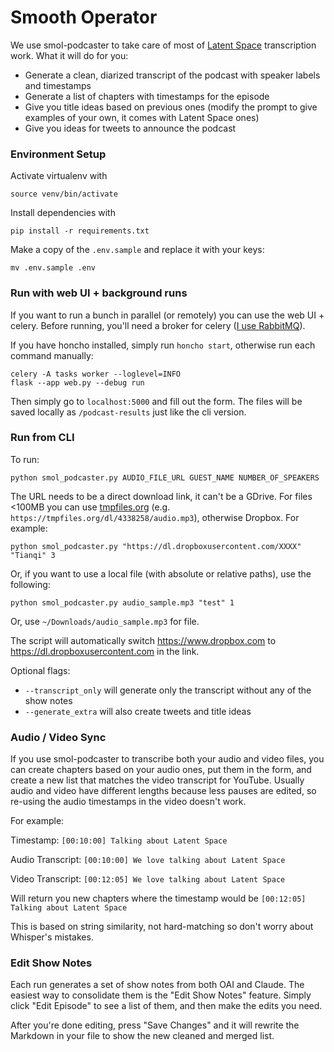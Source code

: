 # Smooth Operator



We use smol-podcaster to take care of most of [Latent Space](https://latent.space) transcription work. What it will do for you:

- Generate a clean, diarized transcript of the podcast with speaker labels and timestamps
- Generate a list of chapters with timestamps for the episode
- Give you title ideas based on previous ones (modify the prompt to give examples of your own, it comes with Latent Space ones)
- Give you ideas for tweets to announce the podcast

### Environment Setup

Activate virtualenv with

`source venv/bin/activate`

Install dependencies with

`pip install -r requirements.txt`

Make a copy of the `.env.sample` and replace it with your keys:

`mv .env.sample .env`

### Run with web UI + background runs

If you want to run a bunch in parallel (or remotely) you can use the web UI + celery. Before running, you'll need a broker for celery ([I use RabbitMQ](https://docs.celeryq.dev/en/stable/getting-started/backends-and-brokers/rabbitmq.html)).

If you have honcho installed, simply run `honcho start`, otherwise run each command manually:

```
celery -A tasks worker --loglevel=INFO
flask --app web.py --debug run
```

Then simply go to `localhost:5000` and fill out the form. The files will be saved locally as `/podcast-results` just like the cli version.

### Run from CLI

To run:

`python smol_podcaster.py AUDIO_FILE_URL GUEST_NAME NUMBER_OF_SPEAKERS`

The URL needs to be a direct download link, it can't be a GDrive. For files <100MB you can use [tmpfiles.org](https://tmpfiles.org/) (e.g. `https://tmpfiles.org/dl/4338258/audio.mp3`), otherwise Dropbox. For example: 

`python smol_podcaster.py "https://dl.dropboxusercontent.com/XXXX" "Tianqi" 3`  

Or, if you want to use a local file (with absolute or relative paths), use the following:
```
python smol_podcaster.py audio_sample.mp3 "test" 1
```
Or, use `~/Downloads/audio_sample.mp3` for file.

The script will automatically switch https://www.dropbox.com to https://dl.dropboxusercontent.com in the link.

Optional flags:

- `--transcript_only` will generate only the transcript without any of the show notes
- `--generate_extra` will also create tweets and title ideas

### Audio / Video Sync

If you use smol-podcaster to transcribe both your audio and video files, you can create chapters based on your audio ones, put them in the form, and create a new list that matches the video transcript for YouTube. Usually audio and video have different lengths because less pauses are edited, so re-using the audio timestamps in the video doesn't work.

For example:

Timestamp:
`[00:10:00] Talking about Latent Space`

Audio Transcript:
`[00:10:00] We love talking about Latent Space`

Video Transcript:
`[00:12:05] We love talking about Latent Space`

Will return you new chapters where the timestamp would be
`[00:12:05] Talking about Latent Space`

This is based on string similarity, not hard-matching so don't worry about Whisper's mistakes.


### Edit Show Notes

Each run generates a set of show notes from both OAI and Claude. The easiest way to consolidate them is the "Edit Show Notes" feature. Simply click "Edit Episode" to see a list of them, and then make the edits you need.

After you're done editing, press "Save Changes" and it will rewrite the Markdown in your file to show the new cleaned and merged list.

